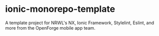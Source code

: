# ionic-monorepo-template
A template project for NRWL's NX, Ionic Framework, Stylelint, Eslint, and more from the OpenForge mobile app team.
